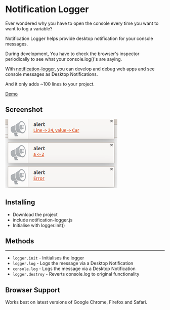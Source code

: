 # Notification Logger

Ever wondered why you have to open the console every time you want to want to log a variable?

Notification Logger helps provide desktop notification for your console messages.

During development, You have to check the browser's inspector periodically to see what your console.log()'s are saying.

With [notification-logger](https://hkirat.github.io/notification-logger/), you can develop and debug web apps and see console messages as Desktop Notifications.

And it only adds ~100 lines to your project.


[Demo](https://hkirat.github.io/notification-logger/)


## Screenshot

![notification-logger](./images/image.png)

## Installing
 - Download the project
 - include notification-logger.js
 - Initialise with logger.init()

## Methods
-----
* `logger.init` - Initialises the logger
* `logger.log` - Logs the message via a Desktop Notification
* `console.log` - Logs the message via a Desktop Notification
* `logger.destroy` - Reverts console.log to original functionality

## Browser Support

Works best on latest versions of Google Chrome, Firefox and Safari.

